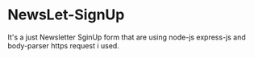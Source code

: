# NewsLet-SignUp
It's a just Newsletter SginUp form that are using node-js express-js and body-parser https request i used.
